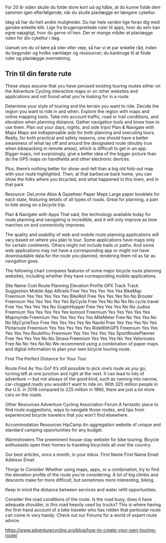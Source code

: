 For 20 år siden skulle du folde store kort ud og håbe, at du kunne folde dem sammen igen efterfølgende, når du skulle planlægge en længere cykeltur. 

Idag så har du helt andre muligheder. Du har hele verden lige foran dig med ganske enkelte klik. Lige fra brugeroprettede ruter til apps, hvor du selv kan egne nøjagtigt, hvor du gerne vil hen. Der er mange måder at planlægge ruten for din cykeltur i dag. 

Uanset om du vil køre på stier eller veje, så har vi et par enkelte råd, inden du begynder og hvilke værktøjer og ressourcer, du kanbruge til at finde ruter og planlægge overnatning.

## Trin til din første rute

These steps assume that you have perused existing touring routes either on the Adventure Cycling interactive maps or on other websites and applications and not found what you're looking for in a route. 

Determine your style of touring and the terrain you want to ride.
Decide the region you want to ride in and when.
Explore the region with maps and online mapping tools.
Take into account traffic, road or trail conditions, and elevation when planning distance.
Gather navigation tools and know how to use them.
Plan out your days, nights, and side trips!
Plan & Navigate with Maps
Maps are indispensable aids for both planning and executing tours. Really, for both practical and safety reasons, one should have a better awareness of what lay off and around the designated route (doubly true when bikepacking in remote areas), which is difficult to get in an app. Bigger maps, not surprisingly, give a better idea of the bigger picture than do the GPS maps on handhelds and other electronic devices.

Plus, there’s nothing better for show-and-tell than a big old fold-out map with your route highlighted. Then, at that barbecue back home, you can show the folks where you bicycled, and what happened in this town, and in that park. 

Resource: DeLorme Atlas & Gazetteer Paper Maps
Large paper booklets for each state, featuring details of all types of roads. Great for planning, a pain to tote along on a bicycle trip.

Plan & Navigate with Apps
That said, the technology available today for route planning and navigating is incredible, and it will only improve as time marches on and connectivity improves.

The quality and usability of web and mobile route planning applications will vary based on where you plan to tour. Some applications have maps only for certain continents. Others might not include trails or paths. And some web applications may not have a corresponding app or might not have downloadable data for the route you planned, rendering them nil as far as navigation goes. 

The following chart compares features of some major bicycle route planning websites, including whether they have corresponding mobile applications.

Site Name	Cost	Route Planning	Elevation Profile	GPX Track	Track Suggestion	Mobile App
Alltrails	Free	Yes	Yes	Yes	Yes	Yes
BikeMap	Freemium	Yes	Yes	Yes	Yes	Yes
BikeRoll	Free	Yes	Yes	Yes	No	No
Brouter	Freemium	Yes	Yes	Yes	Yes	Yes
ByCycle	Free	Yes	No	No	No	No
cycle.travel	Free	Yes	Yes	Yes	Yes	No
GraphHopper	Free	Yes	Yes	Yes	No	No
Judise	Freemium	Yes	Yes	Yes	Yes	Yes
komoot	Freemium	Yes	Yes	Yes	Yes	Yes
Mapmyride	Freemium	Yes	Yes	Yes	Yes	Yes
MileMeter	Free	No	Yes	Yes	No	No
MyCycleTour	Free	Yes	Yes	Yes	Yes	No
Naviki	Free	Yes	Yes	Yes	No	Yes
Plotaroute	Freemium	Yes	Yes	Yes	Yes	Yes
RideWithGPS	Freemium	Yes	Yes	Yes	Yes	Yes
RouteYou	Freemium	Yes	Yes	Yes	Yes	Yes
SportRoutePlanner	Free	Yes	Yes	Yes	No	No
Strava	Freemium	Yes	Yes	Yes	No	Yes
Veloroutes	Free	No	No	Yes	No	No
We recommend using a combination of paper maps and digital information to plan your own bicycle touring route.

Find The Perfect Distance for Your Tour

Route Find As You Go?
It’s still possible to pick one’s route as you go, turning left at one junction and right at the next. It can lead to lots of adventure — but not always of the good kind, such as running into narrow, car-clogged roads you wouldn’t want to ride on. With 325 million people in the U.S. in 2018 compared to 225 million in 1980, there are just a lot more cars on the roads.

Other Resources 
Adventure Cycling Association Forum
A fantastic place to find route suggestions, ways to navigate those routes, and tips from experienced bicycle travelers that you won't find elsewhere. 

Accommodation Resources
HipCamp
An aggregation website of unique and standard camping opportunities for any budget.

Warmshowers
The preeminent house-stay website for bike touring. Bicycle enthusiasts open their homes to traveling bicyclists all over the country. 

Our best articles, once a month, in your inbox.
First Name
First Name
 Email Address
Email
 
Things to Consider
Whether using maps, apps, or a combination, try to find the elevation profile of the route you're considering. A lot of big climbs and descents make for more difficult, but sometimes more interesting, biking.

Keep in mind the distance between services and water refill opportunities. 

Consider the road conditions of the route. Is the road busy, does it have adequate shoulder, is this road heavily used by trucks? This is where having the first-hand account of a bike traveler who has ridden that particular route can come in very handy. Check out our Forums for a world of expert route advice.

https://www.adventurecycling.org/blog/how-to-create-your-own-touring-route/